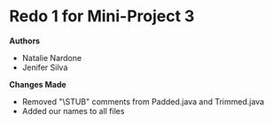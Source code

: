 # Redo 1 for Mini-Project 3

**Authors**
* Natalie Nardone
* Jenifer Silva

**Changes Made**
* Removed "\\STUB" comments from Padded.java and Trimmed.java
* Added our names to all files